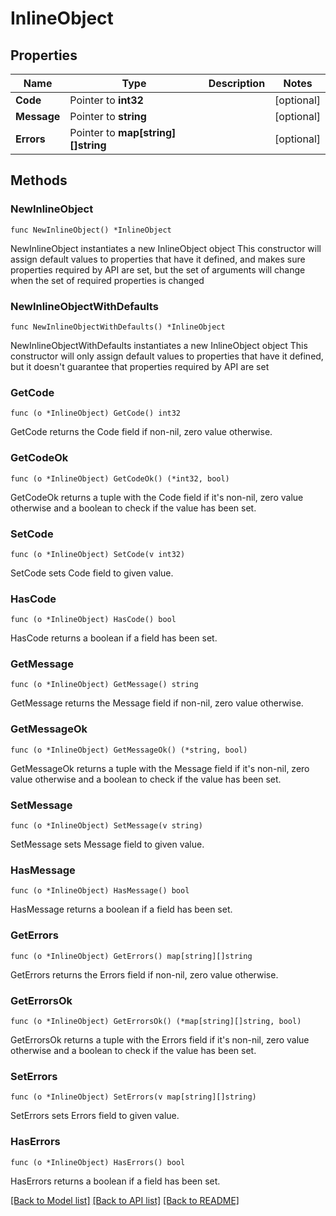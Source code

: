 # InlineObject

## Properties

Name | Type | Description | Notes
------------ | ------------- | ------------- | -------------
**Code** | Pointer to **int32** |  | [optional] 
**Message** | Pointer to **string** |  | [optional] 
**Errors** | Pointer to **map[string][]string** |  | [optional] 

## Methods

### NewInlineObject

`func NewInlineObject() *InlineObject`

NewInlineObject instantiates a new InlineObject object
This constructor will assign default values to properties that have it defined,
and makes sure properties required by API are set, but the set of arguments
will change when the set of required properties is changed

### NewInlineObjectWithDefaults

`func NewInlineObjectWithDefaults() *InlineObject`

NewInlineObjectWithDefaults instantiates a new InlineObject object
This constructor will only assign default values to properties that have it defined,
but it doesn't guarantee that properties required by API are set

### GetCode

`func (o *InlineObject) GetCode() int32`

GetCode returns the Code field if non-nil, zero value otherwise.

### GetCodeOk

`func (o *InlineObject) GetCodeOk() (*int32, bool)`

GetCodeOk returns a tuple with the Code field if it's non-nil, zero value otherwise
and a boolean to check if the value has been set.

### SetCode

`func (o *InlineObject) SetCode(v int32)`

SetCode sets Code field to given value.

### HasCode

`func (o *InlineObject) HasCode() bool`

HasCode returns a boolean if a field has been set.

### GetMessage

`func (o *InlineObject) GetMessage() string`

GetMessage returns the Message field if non-nil, zero value otherwise.

### GetMessageOk

`func (o *InlineObject) GetMessageOk() (*string, bool)`

GetMessageOk returns a tuple with the Message field if it's non-nil, zero value otherwise
and a boolean to check if the value has been set.

### SetMessage

`func (o *InlineObject) SetMessage(v string)`

SetMessage sets Message field to given value.

### HasMessage

`func (o *InlineObject) HasMessage() bool`

HasMessage returns a boolean if a field has been set.

### GetErrors

`func (o *InlineObject) GetErrors() map[string][]string`

GetErrors returns the Errors field if non-nil, zero value otherwise.

### GetErrorsOk

`func (o *InlineObject) GetErrorsOk() (*map[string][]string, bool)`

GetErrorsOk returns a tuple with the Errors field if it's non-nil, zero value otherwise
and a boolean to check if the value has been set.

### SetErrors

`func (o *InlineObject) SetErrors(v map[string][]string)`

SetErrors sets Errors field to given value.

### HasErrors

`func (o *InlineObject) HasErrors() bool`

HasErrors returns a boolean if a field has been set.


[[Back to Model list]](../README.md#documentation-for-models) [[Back to API list]](../README.md#documentation-for-api-endpoints) [[Back to README]](../README.md)


